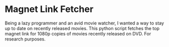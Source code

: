  # Magnet Link Fetcher
Being a lazy programmer and an avid movie watcher, I wanted a way to stay up to date on recently released movies. This python script fetches the top magnet link for 1080p copies of movies recently released on DVD. For research purposes.
